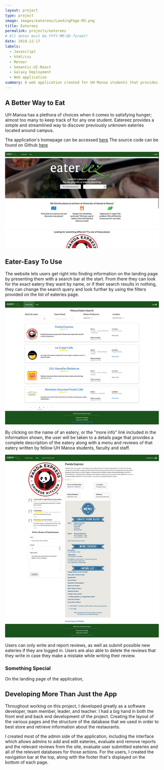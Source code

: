 ```yaml
---
layout: project
type: project
image: images/eatereez/LandingPage-M3.png
title: Eatereez
permalink: projects/eatereez
# All dates must be YYYY-MM-DD format!
date: 2019-12-17
labels:
  - Javascript
  - html/css
  - Meteor
  - Semantic-UI-React
  - Galaxy Deployment
  - Web application
summary: A web application created for UH Manoa students that provides information about where to get food on campus.
---
```


## A Better Way to Eat

UH Manoa has a plethora of choices when it comes to satisfying hunger; almost too many to keep track of for any one
 student. Eatereez provides a simple and streamlined way to discover previously unknown eateries located around campus. 
 
 The application's homepage can be accessed [here](https://nutrition-positions.github.io/)
 The source code can be found on Github [here](https://github.com/nutrition-positions/eatereez)
 
 <img class="ui large floated rounded image" src="../images/eatereez/Final-landing.png">
 
## Eater-Easy To Use
 
 The website lets users get right into finding information on the landing page by presenting them with a search bar
  at the start. From there they can look for the exact eatery they want by name, or if their search results in
   nothing, they can change the search query and look further by using the filters provided on the list of
    eateries page.
    
<img class="ui large right floated rounded image" src="../images/eatereez/Final-food-finder.png">  

  By clicking on the name of an eatery, or the "more info" link included in the information shown, the user will be
   taken to a details page that provides a complete description of the eatery along with a menu and reviews of that
    eatery written by fellow UH Manoa students, faculty and staff.
    
<img class="ui large left floated rounded image" src="../images/eatereez/Final-restaurant-details.png">  

Users can only write and report reviews, as well as submit possible new eateries if they are logged in. Users
 are also able to delete the reviews that they write in case they make a mistake while writing their review.
 
### Something Special

On the landing page of the application, 

## Developing More Than Just the App

Throughout working on this project, I developed greatly as a software developer, team member, leader, and teacher. I
 had a big hand in both the front end and back end development of the project. Creating the layout of the various
  pages and the structure of the database that we used in order to best store and retrieve information about the
   restaurants.
    
I created most of the admin side of the application, including the interface which allows admins to
    add and edit eateries, evaluate and remove reports and the relevant reviews from the site, evaluate user
     submitted eateries and all of the relevant databases for those actions. For the users, I created the navigation bar at the top, along with the footer that's displayed on the bottom  of
      each page.

